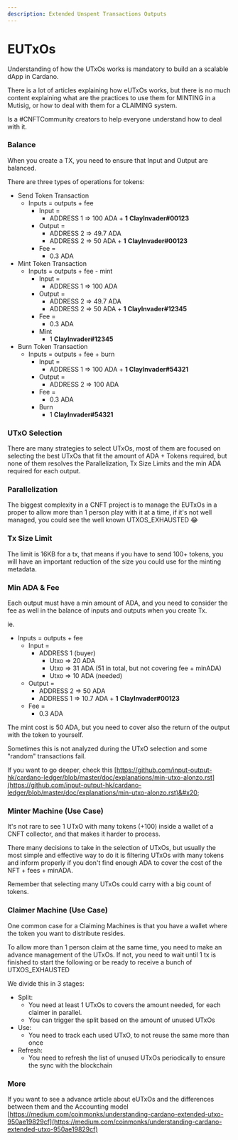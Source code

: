 ```yaml
---
description: Extended Unspent Transactions Outputs
---
```


# EUTxOs

Understanding of how the UTxOs works is mandatory to build an a scalable dApp in Cardano.

There is a lot of articles explaining how eUTxOs works, but there is no much content explaining what are the practices to use them for MINTING in a Mutisig, or how to deal with them for a CLAIMING system.

Is a #CNFTCommunity creators to help everyone understand how to deal with it.

### **Balance**

When you create a TX, you need to ensure that Input and Output are balanced.

There are three types of operations for tokens:&#x20;

* Send Token Transaction&#x20;
  * Inputs  = outputs + fee
    * Input =&#x20;
      * ADDRESS 1 => 100 ADA + **1** **ClayInvader#00123**
    * Output =
      * ADDRESS 2 => 49.7 ADA
      * ADDRESS 2 => 50 ADA + **1** **ClayInvader#00123**
    * Fee =
      * 0.3 ADA
* Mint Token Transaction
  * Inputs = outputs + fee - mint
    * Input =&#x20;
      * ADDRESS 1 => 100 ADA
    * Output =
      * ADDRESS 2 => 49.7 ADA
      * ADDRESS 2 => 50 ADA + **1 ClayInvader#12345**
    * Fee =
      * 0.3 ADA
    * Mint
      * 1 **ClayInvader#12345**
* Burn Token Transaction
  * Inputs = outputs + fee + burn
    * Input =&#x20;
      * ADDRESS 1 => 100 ADA + **1 ClayInvader#54321**
    * Output =
      * ADDRESS 2 => 100 ADA&#x20;
    * Fee =
      * 0.3 ADA
    * Burn
      * 1 **ClayInvader#54321**

### UTxO Selection

There are many strategies to select UTxOs, most of them are focused on selecting the best UTxOs that fit the amount of ADA + Tokens required, but none of them resolves the Parallelization, Tx Size Limits and the min ADA required for each output.

### Parallelization

The biggest complexity in a CNFT project is to manage the EUTxOs in a proper to allow more than 1 person play with it at a time, if it's not well managed, you could see the well known UTXOS\_EXHAUSTED 😂

### Tx Size Limit

The limit is 16KB for a tx, that means if you have to send 100+ tokens, you will have an important reduction of the size you could use for the minting metadata.

### Min ADA & Fee

Each output must have a min amount of ADA, and you need to consider the fee as well in the balance of inputs and outputs when you create Tx.

ie.&#x20;

* Inputs  = outputs + fee
  * Input =&#x20;
    * ADDRESS 1 (buyer)
      * Utxo =>  20 ADA&#x20;
      * Utxo =>  31 ADA (51 in total, but not covering fee + minADA)
      * Utxo =>  10 ADA (needed)
  * Output =
    * ADDRESS 2 => 50 ADA
    * ADDRESS 1 => 10.7 ADA + **1** **ClayInvader#00123**
  * Fee =
    * 0.3 ADA

The mint cost is 50 ADA, but you need to cover also the return of the output with the token to yourself.

Sometimes this is not analyzed during the UTxO selection and some "random" transactions fail.&#x20;

If you want to go deeper, check this [https://github.com/input-output-hk/cardano-ledger/blob/master/doc/explanations/min-utxo-alonzo.rst](https://github.com/input-output-hk/cardano-ledger/blob/master/doc/explanations/min-utxo-alonzo.rst)&#x20;

### Minter Machine (Use Case)

It's not rare to see 1 UTxO with many tokens (+100) inside a wallet of a CNFT collector, and that makes it harder to process.

There many decisions to take in the selection of UTxOs, but usually the most simple and effective way to do it is filtering UTxOs with many tokens and inform properly if you don't find enough ADA to cover the cost of the NFT + fees + minADA.

Remember that selecting many UTxOs could carry with a big count of tokens.

### Claimer Machine (Use Case)

One common case for a Claiming Machines is that you have a wallet where the token you want to distribute resides.&#x20;

To allow more than 1 person claim at the same time, you need to make an advance management of the UTxOs. If not, you need to wait until 1 tx is finished to start the following or be ready to receive a bunch of UTXOS\_EXHAUSTED

We divide this in 3 stages:

* Split:&#x20;
  * You need at least 1 UTxOs to covers the amount needed, for each claimer in parallel.
  * You can trigger the split based on the amount of unused UTxOs
* Use:
  * You need to track each used UTxO, to not reuse the same more than once
* Refresh:
  * You need to refresh the list of unused UTxOs periodically to ensure the sync with the blockchain

### More

If you want to see a advance article about eUTxOs and the differences between them and the Accounting model [https://medium.com/coinmonks/understanding-cardano-extended-utxo-950ae19829cf](https://medium.com/coinmonks/understanding-cardano-extended-utxo-950ae19829cf)




